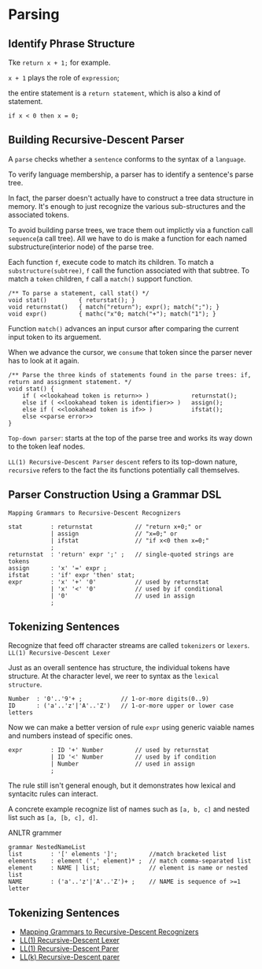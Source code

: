 # Parsing

## Identify Phrase Structure
Tke `return x + 1;` for example.

`x + 1` plays the role of `expression`;

the entire statement is a `return statement`, which is also a kind of statement.

`if x < 0 then x = 0;`

## Building Recursive-Descent Parser
A `parse` checks whether a `sentence` conforms to the syntax of a `language`.

To verify language membership, a parser has to identify a sentence's parse tree.

In fact, the parser doesn't actually have to construct a tree data structure in memory. It's enough to just recognize the various sub-structures and the associated tokens.

To avoid building parse trees, we trace them out implictly via a function call `sequence`(a call tree). All we have to do is make a function for each named substructure(interior node) of the parse tree.

Each function `f`, execute code to match its children.
To match a `substructure(subtree)`, `f` call the function associated with that subtree.
To match a `token` children, `f` call a `match()` support function.

    /** To parse a statement, call stat() */
    void stat()         { returstat(); }
    void returnstat()   { match("return"); expr(); match(";"); }
    void expr()         { mathc("x"0; match("+"); match("1"); }


Function `match()` advances an input cursor after comparing the current input token to its arguement.

When we advance the cursor, we `consume` that token since the parser never has to look at it again.


    /** Parse the three kinds of statements found in the parse trees: if, return and assignment statement. */
    void stat() {
        if ( <<lookahead token is return>> )            returnstat();
        else if ( <<lookahead token is identifier>> )   assign();
        else if ( <<lookahead token is if>> )           ifstat();
        else <<parse error>>
    }


`Top-down parser`: starts at the top of the parse tree and works its way down to the token leaf nodes.

`LL(1) Recursive-Descent Parser`
`descent` refers to its top-down nature, 
`recursive` refers to the fact the its functions potentially call themselves.


## Parser Construction Using a Grammar DSL

`Mapping Grammars to Recursive-Descent Recognizers`

    stat        : returnstat            // "return x+0;" or
                | assign                // "x=0;" or
                | ifstat                // "if x<0 then x=0;"
                ;
    returnstat  : 'return' expr ';' ;   // single-quoted strings are tokens
    assign      : 'x' '=' expr ;
    ifstat      : 'if' expr 'then' stat;
    expr        : 'x' '+' '0'           // used by returnstat
                | 'x' '<' '0'           // used by if conditional
                | '0'                   // used in assign
                ;

## Tokenizing Sentences

Recognize that feed off character streams are called `tokenizers` or `lexers`.
`LL(1) Recursive-Descent Lexer`

Just as an overall sentence has structure, the individual tokens have structure.
At the character level, we reer to syntax as the `lexical structure`.


    Number  : '0'..'9'+ ;           // 1-or-more digits(0..9)
    ID      : ('a'..'z'|'A'..'Z')   // 1-or-more upper or lower case letters

Now we can make a better version of rule `expr` using generic vaiable names and numbers instead of specific ones.

    expr        : ID '+' Number         // used by returnstat
                | ID '<' Number         // used by if condition
                | Number                // used in assign
                ;

The rule still isn't general enough, but it demonstrates how lexical and syntacitc rules can interact.


A concrete example
recognize list of names such as `[a, b, c]` and nested list such as `[a, [b, c], d]`.

ANLTR grammer

    grammar NestedNameList
    list        : '[' elements ']';         //match bracketed list
    elements    : element (',' element)* ;  // match comma-separated list
    element     : NAME | list;              // element is name or nested list
    NAME        : ('a'..'z'|'A'..'Z')+ ;    // NAME is sequence of >=1 letter

## Tokenizing Sentences
* [Mapping Grammars to Recursive-Descent Recognizers](parsing/grammar-recursive-descent/README.md)
* [LL(1) Recursive-Descent Lexer](parsing/ll-1-recursive-descent-lexer)
* [LL(1) Recursive-Descent Parer](parsing/ll-1-recursive-descent-parser)
* [LL(k) Recursive-Descent parer]()
